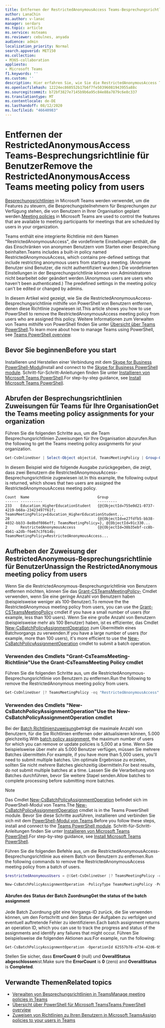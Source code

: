 ```yaml
---
title: Entfernen der RestrictedAnonymousAccess Teams-Besprechungsrichtlinie für Benutzer
author: LanaChin
ms.author: v-lanac
manager: serdars
ms.topic: article
ms.service: msteams
ms.reviewer: cebulnes, anyada
audience: admin
localization_priority: Normal
search.appverid: MET150
ms.collection:
- M365-collaboration
appliesto:
- Microsoft Teams
f1.keywords: ''
ms.custom: ''
description: Hier erfahren Sie, wie Sie die RestrictedAnonymousAccess Teams-Besprechungsrichtlinie von Benutzern in Ihrer Organisation entfernen.
ms.openlocfilehash: 12224ec860552b17b6f7fe50396081943955a88c
ms.sourcegitcommit: b72bf3827e7145b9b6a95c84e88a7879c6e8c337
ms.translationtype: MT
ms.contentlocale: de-DE
ms.lasthandoff: 08/12/2020
ms.locfileid: "46640983"
---
```

# <a name="remove-the-restrictedanonymousaccess-teams-meeting-policy-from-users"></a><span data-ttu-id="4a086-103">Entfernen der RestrictedAnonymousAccess Teams-Besprechungsrichtlinie für Benutzer</span><span class="sxs-lookup"><span data-stu-id="4a086-103">Remove the RestrictedAnonymousAccess Teams meeting policy from users</span></span>

<span data-ttu-id="4a086-104">[Besprechungsrichtlinien](meeting-policies-in-teams.md) in Microsoft Teams werden verwendet, um die Features zu steuern, die Besprechungsteilnehmern für Besprechungen zur Verfügung stehen, die von Benutzern in Ihrer Organisation geplant werden.</span><span class="sxs-lookup"><span data-stu-id="4a086-104">[Meeting policies](meeting-policies-in-teams.md) in Microsoft Teams are used to control the features that are available to meeting participants for meetings that are scheduled by users in your organization.</span></span> 

<span data-ttu-id="4a086-105">Teams enthält eine integrierte Richtlinie mit dem Namen "RestrictedAnonymousAccess", die vordefinierte Einstellungen enthält, die das Einschränken von anonymen Benutzern vom Starten einer Besprechung beinhalten.</span><span class="sxs-lookup"><span data-stu-id="4a086-105">Teams includes a built-in policy named RestrictedAnonymousAccess, which contains pre-defined settings that include restricting anonymous users from starting a meeting.</span></span> <span data-ttu-id="4a086-106">(Anonyme Benutzer sind Benutzer, die nicht authentifiziert wurden.) Die vordefinierten Einstellungen in der Besprechungsrichtlinie können von Administratoren nicht bearbeitet oder geändert werden.</span><span class="sxs-lookup"><span data-stu-id="4a086-106">(Anonymous users are users who haven't been authenticated.) The predefined settings in the meeting policy can't be edited or changed by admins.</span></span>

<span data-ttu-id="4a086-107">In diesem Artikel wird gezeigt, wie Sie die RestrictedAnonymousAccess-Besprechungsrichtlinie mithilfe von PowerShell von Benutzern entfernen, denen diese Richtlinie zugewiesen ist.</span><span class="sxs-lookup"><span data-stu-id="4a086-107">This article shows you how to use PowerShell to remove the RestrictedAnonymousAccess meeting policy from users who are assigned this policy.</span></span> <span data-ttu-id="4a086-108">Weitere Informationen zum Verwalten von Teams mithilfe von PowerShell finden Sie unter [Übersicht über Teams PowerShell](teams-powershell-overview.md).</span><span class="sxs-lookup"><span data-stu-id="4a086-108">To learn more about how to manage Teams using PowerShell, see [Teams PowerShell overview](teams-powershell-overview.md).</span></span>

## <a name="before-you-start"></a><span data-ttu-id="4a086-109">Bevor Sie beginnen</span><span class="sxs-lookup"><span data-stu-id="4a086-109">Before you start</span></span>

<span data-ttu-id="4a086-110">Installieren und Herstellen einer Verbindung mit dem [Skype for Business PowerShell-Modul](https://www.microsoft.com/download/details.aspx?id=39366)</span><span class="sxs-lookup"><span data-stu-id="4a086-110">Install and connect to the [Skype for Business PowerShell module](https://www.microsoft.com/download/details.aspx?id=39366).</span></span> <span data-ttu-id="4a086-111">Schritt-für-Schritt-Anleitungen finden Sie unter [Installieren von Microsoft Teams PowerShell](teams-powershell-install.md).</span><span class="sxs-lookup"><span data-stu-id="4a086-111">For step-by-step guidance, see [Install Microsoft Teams PowerShell](teams-powershell-install.md).</span></span>

## <a name="get-the-teams-meeting-policy-assignments-for-your-organization"></a><span data-ttu-id="4a086-112">Abrufen der Besprechungsrichtlinien Zuweisungen für Teams für Ihre Organisation</span><span class="sxs-lookup"><span data-stu-id="4a086-112">Get the Teams meeting policy assignments for your organization</span></span>

<span data-ttu-id="4a086-113">Führen Sie die folgenden Schritte aus, um die Team Besprechungsrichtlinien Zuweisungen für Ihre Organisation abzurufen.</span><span class="sxs-lookup"><span data-stu-id="4a086-113">Run the following to get the Teams meeting policy assignments for your organization.</span></span>

```powershell
Get-CsOnlineUser | Select-Object objectid, TeamsMeetingPolicy | Group-Object TeamsMeetingPolicy
```

<span data-ttu-id="4a086-114">In diesem Beispiel wird die folgende Ausgabe zurückgegeben, die zeigt, dass zwei Benutzern die RestrictedAnonymousAccess-Besprechungsrichtlinie zugewiesen ist.</span><span class="sxs-lookup"><span data-stu-id="4a086-114">In this example, the following output is returned, which shows that two users are assigned the RestrictedAnonymousAccess meeting policy.</span></span>

```console
Count  Name                               Group
------ ----------                         ---------
233    Education_HigherEducationStudent   {@{ObjectId=755e0d21-0737-4219-b68a-23423497f61f; TeamsMeetingPolicy=Education_HigherEducationStudent...
20                                        {@{ObjectId=e27fdfb5-bb38-4032-bb33-8e8bdf086eff; TeamsMeetingPolicy=}, @{ObjectId=91c330...
2      RestrictedAnonymousAccess          {@{ObjectId=38b35ebf-cc8b-4b61-a2db-f6e67c3f614b; TeamsMeetingPolicy=RestrictedAnonymousAccess...
```

## <a name="unassign-the-restrictedanonymous-meeting-policy-from-users"></a><span data-ttu-id="4a086-115">Aufheben der Zuweisung der RestrictedAnonymous-Besprechungsrichtlinie für Benutzer</span><span class="sxs-lookup"><span data-stu-id="4a086-115">Unassign the RestrictedAnonymous meeting policy from users</span></span>

<span data-ttu-id="4a086-116">Wenn Sie die RestrictedAnonymous-Besprechungsrichtlinie von Benutzern entfernen möchten, können Sie das [Grant-CSTeamsMeetingPolicy-](https://docs.microsoft.com/powershell/module/skype/grant-csteamsmeetingpolicy) Cmdlet verwenden, wenn Sie eine geringe Anzahl von Benutzern haben (beispielsweise weniger als 100-Benutzer).</span><span class="sxs-lookup"><span data-stu-id="4a086-116">To remove the the RestrictedAnonymous meeting policy from users, you can use the [Grant-CSTeamsMeetingPolicy](https://docs.microsoft.com/powershell/module/skype/grant-csteamsmeetingpolicy) cmdlet if you have a small number of users (for example, less than 100 users).</span></span> <span data-ttu-id="4a086-117">Wenn Sie eine große Anzahl von Benutzern (beispielsweise mehr als 100 Benutzer) haben, ist es effizienter, das Cmdlet [New-CsBatchPolicyAssignmentOperation](https://docs.microsoft.com/powershell/module/teams/new-csbatchpolicyassignmentoperation?view=teams-ps) zum Übermitteln eines Batchvorgangs zu verwenden.</span><span class="sxs-lookup"><span data-stu-id="4a086-117">If you have a large number of users (for example, more than 100 users), it's more efficient to use the  [New-CsBatchPolicyAssignmentOperation](https://docs.microsoft.com/powershell/module/teams/new-csbatchpolicyassignmentoperation?view=teams-ps) cmdlet to submit a batch operation.</span></span>

### <a name="use-the-grant-csteamsmeeting-policy-cmdlet"></a><span data-ttu-id="4a086-118">Verwenden des Cmdlets "Grant-CsTeamsMeeting-Richtlinie"</span><span class="sxs-lookup"><span data-stu-id="4a086-118">Use the Grant-CsTeamsMeeting Policy cmdlet</span></span>

<span data-ttu-id="4a086-119">Führen Sie die folgenden Schritte aus, um die RestrictedAnonymous-Besprechungsrichtlinie von Benutzern zu entfernen.</span><span class="sxs-lookup"><span data-stu-id="4a086-119">Run the following to remove the RestrictedAnonymous meeting policy from users.</span></span>

```powershell
Get-CsOnlineUser |? TeamsMeetingPolicy -eq "RestrictedAnonymousAccess" | Select-Object objectid | foreach {Grant-CsTeamsMeetingPolicy -Identity $_.ObjectId -PolicyName $null}
```

### <a name="use-the-new-csbatchpolicyassignmentoperation-cmdlet"></a><span data-ttu-id="4a086-120">Verwenden des Cmdlets "New-CsBatchPolicyAssignmentOperation"</span><span class="sxs-lookup"><span data-stu-id="4a086-120">Use the New-CsBatchPolicyAssignmentOperation cmdlet</span></span>

<span data-ttu-id="4a086-121">Bei der [Batch Richtlinienzuweisung](assign-policies.md#assign-a-policy-to-a-batch-of-users)beträgt die maximale Anzahl von Benutzern, für die Sie Richtlinien entfernen oder aktualisieren können, 5.000 gleichzeitig.</span><span class="sxs-lookup"><span data-stu-id="4a086-121">With [batch policy assignment](assign-policies.md#assign-a-policy-to-a-batch-of-users), the maximum number of users for which you can remove or update policies is 5,000 at a time.</span></span> <span data-ttu-id="4a086-122">Wenn Sie beispielsweise über mehr als 5.000 Benutzer verfügen, müssen Sie mehrere Batches übermitteln.</span><span class="sxs-lookup"><span data-stu-id="4a086-122">For example, if you have more than 5,000 users, you'll need to submit multiple batches.</span></span> <span data-ttu-id="4a086-123">Um optimale Ergebnisse zu erzielen, sollten Sie nicht mehrere Batches gleichzeitig übermitteln.</span><span class="sxs-lookup"><span data-stu-id="4a086-123">For best results, do not submit multiple batches at a time.</span></span> <span data-ttu-id="4a086-124">Lassen Sie die Verarbeitung von Batches durchführen, bevor Sie weitere Stapel senden.</span><span class="sxs-lookup"><span data-stu-id="4a086-124">Allow batches to complete processing before submitting more batches.</span></span>

> [!NOTE]
> <span data-ttu-id="4a086-125">Das Cmdlet [New-CsBatchPolicyAssignmentOperation](https://docs.microsoft.com/powershell/module/teams/new-csbatchpolicyassignmentoperation?view=teams-ps) befindet sich im PowerShell-Modul von Teams.</span><span class="sxs-lookup"><span data-stu-id="4a086-125">The [New-CsBatchPolicyAssignmentOperation](https://docs.microsoft.com/powershell/module/teams/new-csbatchpolicyassignmentoperation?view=teams-ps) cmdlet is in the Teams PowerShell module.</span></span> <span data-ttu-id="4a086-126">Bevor Sie diese Schritte ausführen, installieren und verbinden Sie sich mit dem [PowerShell-Modul von Teams](https://www.powershellgallery.com/packages/MicrosoftTeams).</span><span class="sxs-lookup"><span data-stu-id="4a086-126">Before you follow these steps, install and connect to the [Teams PowerShell module](https://www.powershellgallery.com/packages/MicrosoftTeams).</span></span> <span data-ttu-id="4a086-127">Schritt-für-Schritt-Anleitungen finden Sie unter [Installieren von Microsoft Teams PowerShell](teams-powershell-install.md).</span><span class="sxs-lookup"><span data-stu-id="4a086-127">For step-by-step guidance, see [Install Microsoft Teams PowerShell](teams-powershell-install.md).</span></span>

<span data-ttu-id="4a086-128">Führen Sie die folgenden Befehle aus, um die RestrictedAnonymousAccess-Besprechungsrichtlinie aus einem Batch von Benutzern zu entfernen.</span><span class="sxs-lookup"><span data-stu-id="4a086-128">Run the following commands to remove the RestrictedAnonymousAccess meeting policy from a batch of users.</span></span>

```powershell
$restrictedAnonymousUsers = @(Get-CsOnlineUser |? TeamsMeetingPolicy -eq "RestrictedAnonymousAccess" | %{ $_.ObjectId })
```

```powershell
New-CsBatchPolicyAssignmentOperation -PolicyType TeamsMeetingPolicy -PolicyName $null -Identity $restrictedAnonymousUsers -OperationName "Batch unassign meeting policy"
```

#### <a name="get-the-status-of-the-batch-assignment"></a><span data-ttu-id="4a086-129">Abrufen des Status der Batch Zuordnung</span><span class="sxs-lookup"><span data-stu-id="4a086-129">Get the status of the batch assignment</span></span>

<span data-ttu-id="4a086-130">Jede Batch Zuordnung gibt eine Vorgangs-ID zurück, die Sie verwenden können, um den Fortschritt und den Status der Aufgaben zu verfolgen und eventuell auftretende Fehler zu identifizieren.</span><span class="sxs-lookup"><span data-stu-id="4a086-130">Each batch assignment returns an operation ID, which you can use to track the progress and status of the assignments and identify any failures that might occur.</span></span> <span data-ttu-id="4a086-131">Führen Sie beispielsweise die folgenden Aktionen aus:</span><span class="sxs-lookup"><span data-stu-id="4a086-131">For example, run the following:</span></span>

```powershell
Get-CsBatchPolicyAssignmentOperation -OperationId 62557b78-e734-42d6-952f-41a454ed6115
```

<span data-ttu-id="4a086-132">Stellen Sie sicher, dass **ErrorCount** **0** (null) und **OverallStatus** **abgeschlossen**ist.</span><span class="sxs-lookup"><span data-stu-id="4a086-132">Make sure the **ErrorCount** is **0** (zero) and **OverallStatus** is **Completed**.</span></span>

## <a name="related-topics"></a><span data-ttu-id="4a086-133">Verwandte Themen</span><span class="sxs-lookup"><span data-stu-id="4a086-133">Related topics</span></span>

- [<span data-ttu-id="4a086-134">Verwalten von Besprechungsrichtlinien in Teams</span><span class="sxs-lookup"><span data-stu-id="4a086-134">Manage meeting policies in Teams</span></span>](meeting-policies-in-teams.md)
- [<span data-ttu-id="4a086-135">Übersicht über PowerShell für Microsoft Teams</span><span class="sxs-lookup"><span data-stu-id="4a086-135">Teams PowerShell overview</span></span>](teams-powershell-overview.md)
- [<span data-ttu-id="4a086-136">Zuweisen von Richtlinien zu Ihren Benutzern in Microsoft Teams</span><span class="sxs-lookup"><span data-stu-id="4a086-136">Assign policies to your users in Teams</span></span>](assign-policies.md)
